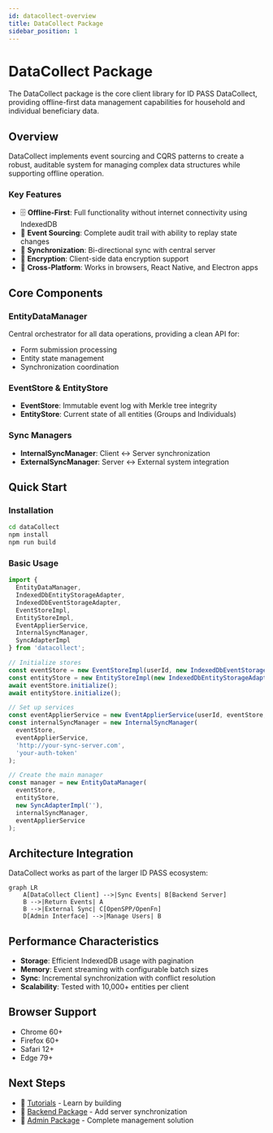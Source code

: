 ```yaml
---
id: datacollect-overview
title: DataCollect Package
sidebar_position: 1
---
```


# DataCollect Package

The DataCollect package is the core client library for ID PASS DataCollect, providing offline-first data management capabilities for household and individual beneficiary data.

## Overview

DataCollect implements event sourcing and CQRS patterns to create a robust, auditable system for managing complex data structures while supporting offline operation.

### Key Features

- 🗄️ **Offline-First**: Full functionality without internet connectivity using IndexedDB
- 📝 **Event Sourcing**: Complete audit trail with ability to replay state changes
- 🔄 **Synchronization**: Bi-directional sync with central server
- 🔐 **Encryption**: Client-side data encryption support
- 📱 **Cross-Platform**: Works in browsers, React Native, and Electron apps

## Core Components

### EntityDataManager
Central orchestrator for all data operations, providing a clean API for:
- Form submission processing
- Entity state management
- Synchronization coordination

### EventStore & EntityStore
- **EventStore**: Immutable event log with Merkle tree integrity
- **EntityStore**: Current state of all entities (Groups and Individuals)

### Sync Managers
- **InternalSyncManager**: Client ↔ Server synchronization
- **ExternalSyncManager**: Server ↔ External system integration

## Quick Start

### Installation

```bash
cd dataCollect
npm install
npm run build
```

### Basic Usage

```typescript
import {
  EntityDataManager,
  IndexedDbEntityStorageAdapter,
  IndexedDbEventStorageAdapter,
  EventStoreImpl,
  EntityStoreImpl,
  EventApplierService,
  InternalSyncManager,
  SyncAdapterImpl
} from 'datacollect';

// Initialize stores
const eventStore = new EventStoreImpl(userId, new IndexedDbEventStorageAdapter());
const entityStore = new EntityStoreImpl(new IndexedDbEntityStorageAdapter());
await eventStore.initialize();
await entityStore.initialize();

// Set up services
const eventApplierService = new EventApplierService(userId, eventStore, entityStore);
const internalSyncManager = new InternalSyncManager(
  eventStore,
  eventApplierService,
  'http://your-sync-server.com',
  'your-auth-token'
);

// Create the main manager
const manager = new EntityDataManager(
  eventStore,
  entityStore,
  new SyncAdapterImpl(''),
  internalSyncManager,
  eventApplierService
);
```

<!-- ## Documentation Sections

### [API Reference](./api-reference.md)
Complete TypeScript API documentation with examples

### [Tutorials](./tutorials/)
Step-by-step guides for common use cases:
- Creating your first DataCollection app
- Implementing custom event types
- Setting up offline-online synchronization

### [Configuration](./configuration.md)
Configuration options and environment setup

### [Examples](./examples/)
Working code examples for different scenarios -->

## Architecture Integration

DataCollect works as part of the larger ID PASS ecosystem:

```mermaid
graph LR
    A[DataCollect Client] -->|Sync Events| B[Backend Server]
    B -->|Return Events| A
    B -->|External Sync| C[OpenSPP/OpenFn]
    D[Admin Interface] -->|Manage Users| B
```

## Performance Characteristics

- **Storage**: Efficient IndexedDB usage with pagination
- **Memory**: Event streaming with configurable batch sizes
- **Sync**: Incremental synchronization with conflict resolution
- **Scalability**: Tested with 10,000+ entities per client

## Browser Support

- Chrome 60+
- Firefox 60+
- Safari 12+
- Edge 79+

## Next Steps

- 📖 [Tutorials](./datacollect-tutorials/) - Learn by building
- 🚀 [Backend Package](../backend/) - Add server synchronization
- 👥 [Admin Package](../admin/) - Complete management solution